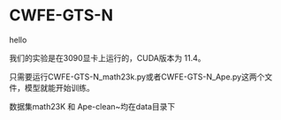 # CWFE-GTS-N
hello

我们的实验是在3090显卡上运行的，CUDA版本为 11.4。

只需要运行CWFE-GTS-N_math23k.py或者CWFE-GTS-N_Ape.py这两个文件，模型就能开始训练。

数据集math23K 和 Ape-clean~均在data目录下
